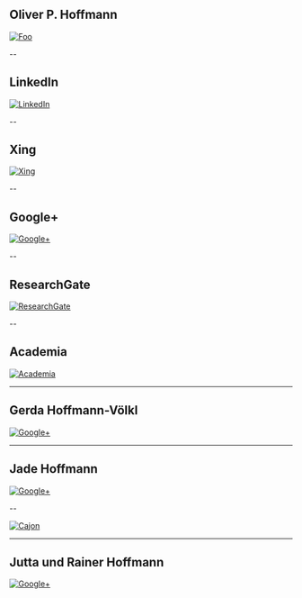 ## Oliver P. Hoffmann

[![Foo](https://lh3.googleusercontent.com/-XWUR4aEpKxk/Vnfwys9GTYI/AAAAAAABCAg/7eY6LHj03VY/s400-Ic42/ontore.jpg)](http://oliver.hoffmann.org/)

--

## LinkedIn

[![LinkedIn](https://cdn4.iconfinder.com/data/icons/social-messaging-ui-color-shapes-2-free/128/social-linkedin-circle-128.png)](https://at.linkedin.com/in/ontore)

--

## Xing

[![Xing](http://www.baynado.de/blog/wp-content/uploads/2015/10/xing-logo-150x150.png)](https://www.xing.com/profile/OliverP_Hoffmann)

--

## Google+

[![Google+](https://cdn3.iconfinder.com/data/icons/ultimate-social/150/34_google_plus-128.png)](https://plus.google.com/+OliverHoffmannAustria)

--

## ResearchGate

[![ResearchGate](http://juhakoivisto.com/wp/wp-content/uploads/2014/11/researchgate.png)](https://www.researchgate.net/profile/Oliver_Hoffmann3)

--

## Academia

[![Academia](https://upload.wikimedia.org/wikipedia/commons/d/dd/Black-academia-logo.png)](https://independent.academia.edu/OliverHoffmann)

---

## Gerda Hoffmann-Völkl

[![Google+](http://res.cloudinary.com/ontore/image/upload/v1456881702/2016-03-gerda_j1hobe.jpg)](https://plus.google.com/+GerdaHoffmannVoelkl)

---

## Jade Hoffmann

[![Google+](https://lh5.googleusercontent.com/-1JCKT2xOdPY/UAQ32wZs3UI/AAAAAAAAAKo/pEQ5BVIb4B0/s357-no/DSC_0146.JPG)](https://plus.google.com/+JadeElisabethHoffmann)

--

[![Cajon](http://res.cloudinary.com/ontore/image/upload/c_scale,w_487/v1457555443/cajon1_idzxus.jpg)](https://docs.google.com/presentation/d/1oW3dir7gO2-SwVGQuGpp4A0spqrFc73yqezW-FoxGm4/pub?start=false&loop=false&delayms=60000)

---

## Jutta und Rainer Hoffmann

[![Google+](https://lh3.googleusercontent.com/-Okd8Vhh_T6E/Uk1_t-YSKYI/AAAAAAAABL8/A-4qEQzKGGA/s538-no/17+Aug+2004+022.jpg)](https://plus.google.com/+JuttaRainerHoffmann)
